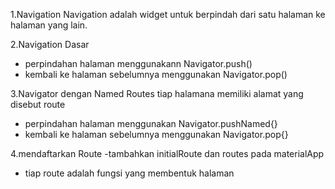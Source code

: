  1.Navigation
Navigation adalah widget untuk berpindah dari satu halaman ke halaman yang lain.

2.Navigation Dasar
- perpindahan halaman menggunakann Navigator.push()
- kembali ke halaman sebelumnya menggunakan Navigator.pop()

 3.Navigator dengan Named Routes
 tiap halamana memiliki alamat yang disebut route
- perpindahan halaman menggunakan Navigator.pushNamed{}
-  kembali ke halaman sebelumnya menggunakan Navigator.pop{}

4.mendaftarkan Route
-tambahkan initialRoute dan routes pada materialApp
- tiap route adalah fungsi yang membentuk halaman